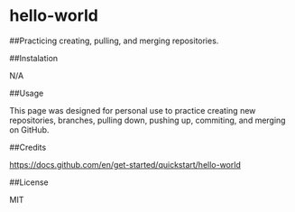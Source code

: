 # hello-world

##Practicing creating, pulling, and merging repositories.

##Instalation

N/A

##Usage

This page was designed for personal use to practice creating new repositories, branches, pulling down, pushing up, commiting, and merging on GitHub.

##Credits

https://docs.github.com/en/get-started/quickstart/hello-world

##License

MIT 
